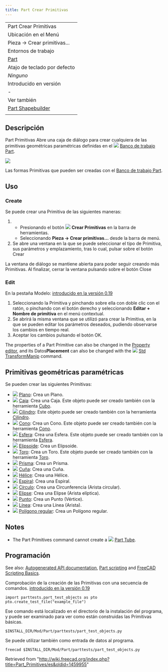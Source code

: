 ```yaml
---
title: Part Crear Primitivas
---
```


|                                                   |
| ------------------------------------------------- |
| Part Crear Primitivas                             |
| Ubicación en el Menú                              |
| Pieza → Crear primitivas...                       |
| Entornos de trabajo                               |
| [Part](/Part_Workbench/es "Part Workbench/es")    |
| Atajo de teclado por defecto                      |
| _Ninguno_                                         |
| Introducido en versión                            |
| -                                                 |
| Ver también                                       |
| [Part Shapebuilder](/Part_Builder "Part Builder") |
|                                                   |

## Descripción

Part Primitivas Abre una caja de diálogo para crear cualquiera de las primitivas geométricas paramétricas definidas en el ![](/images/Workbench_Part.svg) [Banco de trabajo Part](/Part_Workbench/es "Part Workbench/es").

![](/images/Part_Primitives_example.png)

Las formas Primitivas que pueden ser creadas con el [Banco de trabajo Part](/Part_Workbench/es "Part Workbench/es").

## Uso

### Create

Se puede crear una Primitiva de las siguientes maneras:

1. - Presionando el botón ![](/images/Part_Primitives.svg) **Crear Primitivas** en la barra de herramientas.
   - Seleccionando **Pieza → Crear primitivas...** desde la barra de menú.
2. Se abre una ventana en la que se puede seleccionar el tipo de Primitiva, sus parámetros y emplazamiento, tras lo cual, pulsar sobre el botón Crear

La ventana de diálogo se mantiene abierta para poder seguir creando más Primitivas.
Al finalizar, cerrar la ventana pulsando sobre el botón Close

### Edit

En la pestaña Modelo: [introducido en la versión 0.19](/Release_notes_0.19/es "Release notes 0.19/es")

1. Seleccionando la Primitiva y pinchando sobre ella con doble clic con el ratón, o pinchando con el botón derecho y seleccionando **Editar + Nombre de primitiva** en el menú contextual.
2. Se abrirá la misma ventana que se utilizó para crear la Primitiva, en la que se pueden editar los parámetros deseados, pudiendo observarse los cambios en tiempo real.
3. Aceptar los cambios pulsando el botón OK.

The properties of a Part Primitive can also be changed in the [Property editor](/Property_editor "Property editor"), and its Datos**Placement** can also be changed with the ![](/images/Std_TransformManip.svg) [Std TransformManip](/Std_TransformManip "Std TransformManip") command.

## Primitivas geométricas paramétricas

Se pueden crear las siguientes Primitivas:

- ![](/images/Part_Plane.svg) [Plano](/Part_Plane/es "Part Plane/es"): Crea un Plano.
- ![](/images/Part_Box.svg) [Caja](/Part_Box/es "Part Box/es"): Crea una Caja. Este objeto puede ser creado también con la herramienta [Cubo](/Part_Box/es "Part Box/es").
- ![](/images/Part_Cylinder.svg) [Cilindro](/Part_Cylinder/es "Part Cylinder/es"): Este objeto puede ser creado también con la herramienta [Cilindro](/Part_Cylinder/es "Part Cylinder/es").
- ![](/images/Part_Cone.svg) [Cono](/Part_Cone/es "Part Cone/es"): Crea un Cono. Este objeto puede ser creado también con la herramienta [Cono](/Part_Cone/es "Part Cone/es").
- ![](/images/Part_Sphere.svg) [Esfera](/Part_Sphere/es "Part Sphere/es"): Crea una Esfera. Este objeto puede ser creado también con la herramienta [Esfera](/Part_Sphere/es "Part Sphere/es").
- ![](/images/Part_Ellipsoid.svg) [Elipsoide](/Part_Ellipsoid/es "Part Ellipsoid/es"): Crea un Elipsoide.
- ![](/images/Part_Torus.svg) [Toro](/Part_Torus/es "Part Torus/es"): Crea un Toro. Este objeto puede ser creado también con la herramienta [Toro](/Part_Torus/es "Part Torus/es").
- ![](/images/Part_Prism.svg) [Prisma](/Part_Prism/es "Part Prism/es"): Crea un Prisma.
- ![](/images/Part_Wedge.svg) [Cuña](/Part_Wedge/es "Part Wedge/es"): Crea una Cuña.
- ![](/images/Part_Helix.svg) [Hélice](/Part_Helix/es "Part Helix/es"): Crea una Hélice.
- ![](/images/Part_Spiral.svg) [Espiral](/Part_Spiral/es "Part Spiral/es"): Crea una Espiral.
- ![](/images/Part_Circle.svg) [Círculo](/Part_Circle/es "Part Circle/es"): Crea una Circunferencia (Arista circular).
- ![](/images/Part_Ellipse.svg) [Elipse](/Part_Ellipse/es "Part Ellipse/es"): Crea una Elipse (Arista elíptica).
- ![](/images/Part_Point.svg) [Punto](/Part_Point/es "Part Point/es"): Crea un Punto (Vértice).
- ![](/images/Part_Line.svg) [Línea](/Part_Line/es "Part Line/es"): Crea una Línea (Arista).
- ![](/images/Part_RegularPolygon.svg) [Polígono regular](/Part_RegularPolygon/es "Part RegularPolygon/es"): Crea un Polígono regular.

## Notes

- The Part Primitives command cannot create a ![](/images/Part_Tube.svg) [Part Tube](/Part_Tube "Part Tube").

## Programación

See also: [Autogenerated API documentation](https://freecad.github.io/SourceDoc/), [Part scripting](/Part_scripting "Part scripting") and [FreeCAD Scripting Basics](/FreeCAD_Scripting_Basics "FreeCAD Scripting Basics").

Comprobación de la creación de las Primitivas con una secuencia de comandos. [introducido en la versión 0.19](/Release_notes_0.19/es "Release notes 0.19/es")

```
import parttests.part_test_objects as pto
pto.create_test_file("example_file")

```

Ese comando está localizado en el directorio de la instalación del programa, y puede ser examinado para ver como están construidas las Primitivas básicas.

```
$INSTALL_DIR/Mod/Part/parttests/part_test_objects.py

```

Se puede utilizar también como entrada de datos al programa.

```
freecad $INSTALL_DIR/Mod/Part/parttests/part_test_objects.py

```

Retrieved from "<http://wiki.freecad.org/index.php?title=Part_Primitives/es&oldid=1459955>"
